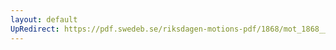 ```yaml
---
layout: default
UpRedirect: https://pdf.swedeb.se/riksdagen-motions-pdf/1868/mot_1868__ak__00006/mot_1868__ak__00006_007.pdf
---
```


